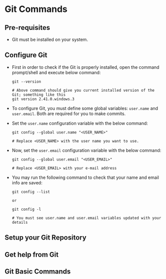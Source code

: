 # Git Commands

## Pre-requisites
   - Git must be installed on your system.

## Configure Git
   - First in order to check if the Git is properly installed, open the command prompt/shell and execute below command:
     ```
     git --version

     # Above command should give you current installed version of the Git; something like this
     git version 2.41.0.windows.3
     
     ```
          
   - To configure Git, you must define some global variables: `user.name` and `user.email`. Both are required for you to make commits.
   - Set the `user.name` configuration variable with the below command:
     ```
     git config --global user.name "<USER_NAME>"

     # Replace <USER_NAME> with the user name you want to use.

     ```
     
   - Now, set the `user.email` configuration variable with the below command:
     ```
     git config --global user.email "<USER_EMAIL>"
     
     # Replace <USER_EMAIL> with your e-mail address
     ```
   
   - You may run the following command to check that your name and email info are saved:
     ```
     git config --list

     or

     git config -l

     # You must see user.name and user.email variables updated with your details
     ```
## Setup your Git Repository

## Get help from Git

## Git Basic Commands
